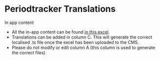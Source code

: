 # Periodtracker Translations
In app content
- All the in-app content can be found [in this excel](https://docs.google.com/spreadsheets/d/1EoDsg1KcQepuXmsRzN_m5OrSQvgA3-wWYXaz5mwZjv4/edit?usp=sharing).
- Translations can be added in column C. This will generate the correct localised .ts file once the excel has been uploaded to the CMS. 
- Please do not modify or edit column A (this column is used to generate the correct files)
